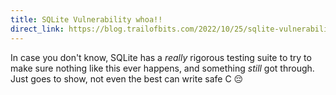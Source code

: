 ```yaml
---
title: SQLite Vulnerability whoa!!
direct_link: https://blog.trailofbits.com/2022/10/25/sqlite-vulnerability-july-2022-library-api/
---
```


In case you don't know, SQLite has a _really_ rigorous testing suite to try to
make sure nothing like this ever happens, and something _still_ got through.
Just goes to show, not even the best can write safe C :pensive:
